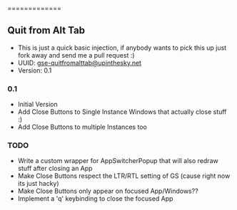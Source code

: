 =============
## Quit from Alt Tab 
* This is just a quick basic injection, if anybody wants to pick this up just fork away and send me a pull request :)
* UUID: gse-quitfromalttab@upinthesky.net
* Version: 0.1

### 0.1
* Initial Version
* Add Close Buttons to Single Instance Windows that actually close stuff :)
* Add Close Buttons to multiple Instances too

### TODO
* Write a custom wrapper for AppSwitcherPopup that will also redraw stuff after closing an App
* Make Close Buttons respect the LTR/RTL setting of GS (cause right now its just hacky)
* Make Close Buttons only appear on focused App/Windows??
* Implement a 'q' keybinding to close the focused App
